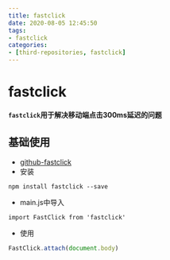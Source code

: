 ```yaml
---
title: fastclick
date: 2020-08-05 12:45:50
tags:
- fastclick
categories:
- [third-repositories, fastclick]
---
```


#  fastclick

**`fastclick`用于解决移动端点击300ms延迟的问题**

##  基础使用

* [github-fastclick]( https://github.com/ftlabs/fastclick )
* 安装

```
npm install fastclick --save
```

* main.js中导入

```
import FastClick from 'fastclick'
```

* 使用

```js
FastClick.attach(document.body)
```

